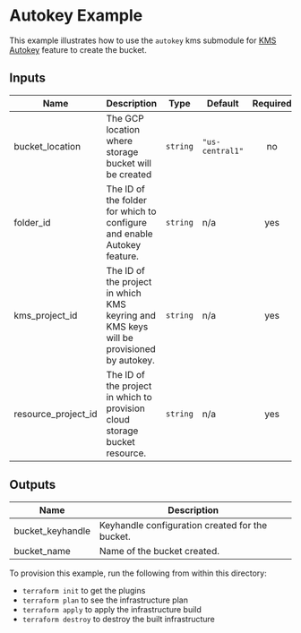 # Autokey Example

This example illustrates how to use the `autokey` kms submodule for [KMS Autokey](https://cloud.google.com/kms/docs/autokey-overview) feature to create the bucket.

<!-- BEGINNING OF PRE-COMMIT-TERRAFORM DOCS HOOK -->
## Inputs

| Name | Description | Type | Default | Required |
|------|-------------|------|---------|:--------:|
| bucket\_location | The GCP location where storage bucket will be created | `string` | `"us-central1"` | no |
| folder\_id | The ID of the folder for which to configure and enable Autokey feature. | `string` | n/a | yes |
| kms\_project\_id | The ID of the project in which KMS keyring and KMS keys will be provisioned by autokey. | `string` | n/a | yes |
| resource\_project\_id | The ID of the project in which to provision cloud storage bucket resource. | `string` | n/a | yes |

## Outputs

| Name | Description |
|------|-------------|
| bucket\_keyhandle | Keyhandle configuration created for the bucket. |
| bucket\_name | Name of the bucket created. |

<!-- END OF PRE-COMMIT-TERRAFORM DOCS HOOK -->

To provision this example, run the following from within this directory:
- `terraform init` to get the plugins
- `terraform plan` to see the infrastructure plan
- `terraform apply` to apply the infrastructure build
- `terraform destroy` to destroy the built infrastructure
